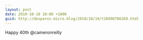 ```yaml
---
layout: post
date: 2010-10-10 10:00 +1000
guid: http://desparoz.micro.blog/2010/10/10/t26898786269.html
---
```

Happy 40th @cameronreilly
